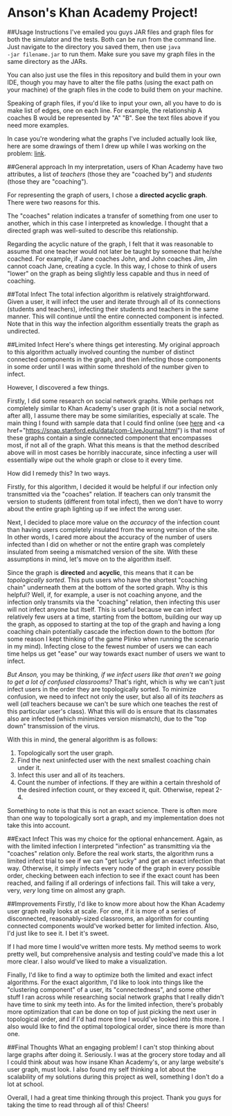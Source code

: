 # Anson's Khan Academy Project!
##Usage Instructions
I've emailed you guys JAR files and graph files for both the simulator and the tests. Both can be run from the command line.
Just navigate to the directory you saved them, then use 
<code>java -jar filename.jar</code> to run them. Make sure you save my graph files in the same directory as the JARs.

You can also just use the files in this repository and build them in your own IDE, though you may have to alter the file paths (using the exact path on your machine) of the graph files in the code to build them on your machine.

Speaking of graph files, if you'd like to input your own, all you have to do is make list of edges, one on each line.
For example, the relationship A coaches B would be represented by "A" "B". See the text files above if you need more examples.

In case you're wondering what the graphs I've included actually look like, here are some drawings of them I drew up while I was working on the problem: <a href="http://imgur.com/a/KEd8E">link</a>.


##General approach
In my interpretation, users of Khan Academy have two attributes, a list of <i>teachers</i> (those they are "coached by") and <i>students</i> (those they are "coaching"). 

For representing the graph of users, I chose a <b>directed acyclic graph</b>. There were two reasons for this.

The "coaches" relation indicates a transfer of something from one user to another, which in this case I interpreted as knowledge. I thought that a directed graph was well-suited to describe this relationship. 

Regarding the acyclic nature of the graph, I felt that it was reasonable to assume that one teacher would not later be taught by someone that he/she coached. For example, if Jane coaches John, and John coaches Jim, Jim cannot coach Jane, creating a cycle. In this way, I chose to think of users "lower" on the graph as being slightly less capable and thus in need of coaching.

##Total Infect
The total infection algorithm is relatively straightforward. Given a user, it will infect the user and iterate through all of its connections (students and teachers), infecting their students and teachers in the same manner. This will continue until the entire connected component is infected. Note that in this way the infection algorithm essentially treats the graph as undirected.

##Limited Infect
Here's where things get interesting. My original approach to this algorithm actually involved counting the number of distinct connected components in the graph, and then infecting those components in some order until I was within some threshold of the number given to infect.

However, I discovered a few things.

Firstly, I did some research on social network graphs. While perhaps not completely similar to Khan Academy's user graph (it is not a social network, after all), I assume there may be some similarities, especially at scale. The main thing I found with sample data that I could find online (see <a href="https://snap.stanford.edu/data/egonets-Facebook.html">here</a> and <a href="https://snap.stanford.edu/data/com-LiveJournal.html") is that most of these graphs contain a single connected component that encompasses most, if not all of the graph. What this means is that the method described above will in most cases be horribly inaccurate, since infecting a user will essentially wipe out the whole graph or close to it every time.

How did I remedy this? In two ways.

Firstly, for this algorithm, I decided it would be helpful if our infection only transmitted via the "coaches" relation. If teachers can only transmit the version to students (different from total infect), then we don't have to worry about the entire graph lighting up if we infect the wrong user.

Next, I decided to place more value on the <i>accuracy</i> of the infection count than having users completely insulated from the wrong version of the site. In other words, I cared more about the accuracy of the number of users infected than I did on whether or not the entire graph was completely insulated from seeing a mismatched version of the site. With these assumptions in mind, let's move on to the algorithm itself.

Since the graph is <b>directed</b> and <b>acyclic</b>, this means that it can be <i>topologically sorted</i>. This puts users who have the shortest "coaching chain" underneath them at the bottom of the sorted graph. Why is this helpful? Well, if, for example, a user is not coaching anyone, and the infection only transmits via the "coaching" relation, then infecting this user will not infect anyone but itself. This is useful because we can infect relatively few users at a time, starting from the bottom, building our way up the graph, as opposed to starting at the top of the graph and having a long coaching chain potentially cascade the infection down to the bottom (for some reason I kept thinking of the game Plinko when running the scenario in my mind). Infecting close to the fewest number of users we can each time helps us get "ease" our way towards exact number of users we want to infect.

<i>But Anson,</i> you may be thinking, <i>if we infect users like that aren't we going to get a lot of confused classrooms?</i> That's right, which is why we can't just infect users in the order they are topologically sorted. 
To minimize confusion, we need to infect not only the user, but also all of its <i>teachers</i> as well (<i>all</i> teachers because we can't be sure which one teaches the rest of this particular user's class). What this will do is ensure that its classmates also are infected (which minimizes version mismatch), due to the "top down" transmission of the virus.

With this in mind, the general algorithm is as follows:<br>
1) Topologically sort the user graph.<br>
2) Find the next uninfected user with the next smallest coaching chain under it.<br>
3) Infect this user and all of its teachers.<br>
4) Count the number of infections. If they are within a certain threshold of the desired infection count, or they exceed it, quit. Otherwise, repeat 2-4.<br>

Something to note is that this is not an exact science. There is often more than one way to topologically sort a graph, and my implementation does not take this into account. 

##Exact Infect
This was my choice for the optional enhancement. Again, as with the limited infection I interpreted "infection" as transmitting via the "coaches" relation only. Before the real work starts, the algorithm runs a limited infect trial to see if we can "get lucky" and get an exact infection that way. Otherwise, it simply infects every node of the graph in every possible order, checking between each infection to see if the exact count has been reached, and failing if all orderings of infections fail. This will take a very, very, <i>very</i> long time on almost any graph.

##Improvements
Firstly, I'd like to know more about how the Khan Academy user graph really looks at scale. For one, if it is more of a series of disconnected, reasonably-sized classrooms, an algorithm for counting connected components would've worked better for limited infection. Also, I'd just like to see it. I bet it's sweet.

If I had more time I would've written more tests. My method seems to work pretty well, but comprehensive analysis and testing could've made this a lot more clear. I also would've liked to make a visualization.

Finally, I'd like to find a way to optimize both the limited and exact infect algorithms. For the exact algorithm, I'd like to look into things like the "clustering component" of a user, its "connectedness", and some other stuff I ran across while researching social network graphs that I really didn't have time to sink my teeth into. As for the limited infection, there's probably more optimization that can be done on top of just picking the next user in topological order, and if I'd had more time I would've looked into this more. I also would like to find the optimal topological order, since there is more than one.

##Final Thoughts
What an engaging problem! I can't stop thinking about large graphs after doing it. Seriously. I was at the grocery store today and all I could think about was how insane Khan Academy's, or any large website's user graph, must look. 
I also found my self thinking a lot about the scalability of my solutions during this project as well, something I don't do a lot at school.

Overall, I had a great time thinking through this project. Thank you guys for taking the time to read through all of this! Cheers!
